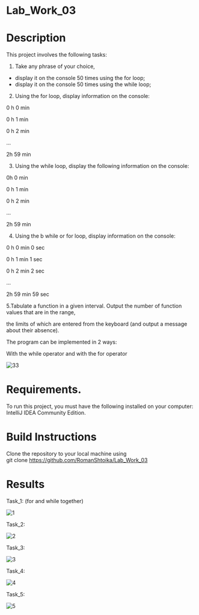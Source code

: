 # Lab_Work_03
# Description
This project involves the following tasks:
1. Take any phrase of your choice,
- display it on the console 50 times using the for loop;
- display it on the console 50 times using the while loop;

2. Using the for loop, display information on the console:

0 h 0 min

0 h 1 min

0 h 2 min

...

2h 59 min

3. Using the while loop, display the following information on the console:

0h 0 min

0 h 1 min

0 h 2 min

...

2h 59 min

4. Using the b while or for loop, display information on the console:
 
0 h 0 min 0 sec

0 h 1 min 1 sec

0 h 2 min 2 sec

...

2h 59 min 59 sec

5.Tabulate a function in a given interval. Output the number of function values that are in the range,

the limits of which are entered from the keyboard (and output a message about their absence).

The program can be implemented in 2 ways: 

With the while operator and with the for operator

![33](https://github.com/RomanShtoika/Lab_Work_03/assets/135036174/7d29558a-b29b-47d5-ae64-10802a28a189)


# Requirements.
To run this project, you must have the following installed on your computer: IntelliJ IDEA Community Edition.

# Build Instructions
Clone the repository to your local machine using <br>
git clone https://github.com/RomanShtoika/Lab_Work_03

# Results

Task_1: (for and while together) <br>

![1](https://github.com/RomanShtoika/Lab_Work_03/assets/135036174/7a868bde-613d-4da5-bf30-5ee8226bde82)

Task_2: <br>

![2](https://github.com/RomanShtoika/Lab_Work_03/assets/135036174/461fb93f-2d44-4533-a1ef-569a68968a4f)

Task_3: <br>

![3](https://github.com/RomanShtoika/Lab_Work_03/assets/135036174/44955021-ac78-4f58-8efd-a3c15f74f26b)

Task_4: <br>

![4](https://github.com/RomanShtoika/Lab_Work_03/assets/135036174/1506de30-d84e-45ff-9ff8-68387b7923e5)

Task_5: <br>

![5](https://github.com/RomanShtoika/Lab_Work_03/assets/135036174/a8ae183b-7dbc-48dc-988e-3f120ae85623)

